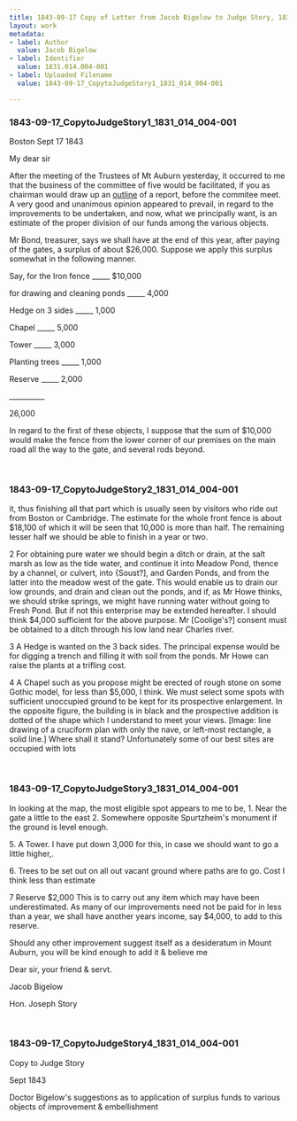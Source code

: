 ```yaml
---
title: 1843-09-17 Copy of Letter from Jacob Bigelow to Judge Story, 1831.014.004-001
layout: work
metadata:
- label: Author
  value: Jacob Bigelow
- label: Identifier
  value: 1831.014.004-001
- label: Uploaded Filename
  value: 1843-09-17_CopytoJudgeStory1_1831_014_004-001

---
```

<div class="pages">
<div id="page-1809361">
<h3><a name="page-1809361">1843-09-17_CopytoJudgeStory1_1831_014_004-001</a></h3>
<div class="page-content">
<p>Boston Sept 17 1843</p>
<p>My dear sir</p>
<p>After the meeting of the Trustees of Mt<span class='line-break'> </span>Auburn yesterday, it occurred to me that the business <span class='line-break'> </span>of the committee of five would be facilitated, if you as<span class='line-break'> </span>chairman would draw up an <u>outline</u> of a report, before<span class='line-break'> </span>the commitee meet. A very good and unanimous o<span class='line-break'></span>pinion appeared to prevail, in regard to the improvements<span class='line-break'> </span>to be undertaken, and now, what we principally want, <span class='line-break'> </span>is an estimate of the proper division of our funds among <span class='line-break'> </span>the various objects.</p>
<p>Mr Bond, treasurer, says we shall have at the<span class='line-break'> </span>end of this year, after paying of the gates, a surplus of <span class='line-break'> </span>about $26,000. Suppose we apply this surplus somewhat<span class='line-break'> </span>in the following manner.</p>
<p>Say, for the Iron fence _____ $10,000</p>
<p>for drawing and cleaning ponds  _____ 4,000</p>
<p>Hedge on 3 sides _____  1,000</p>
<p>Chapel _____ 5,000</p>
<p>Tower _____ 3,000</p>
<p>Planting trees _____ 1,000</p>
<p>Reserve _____ 2,000</p>
<p>__________</p>
<p>26,000</p>
<p>In regard to the first of these objects, I suppose<span class='line-break'> </span>that the sum of $10,000 would make the fence<span class='line-break'> </span>from the lower corner of our premises on the main<span class='line-break'> </span>road all the way to the gate, and several rods beyond.<span class='line-break'> </span></p>
</div>
</div>
<br />
<div id="page-1809363">
<h3><a name="page-1809363">1843-09-17_CopytoJudgeStory2_1831_014_004-001</a></h3>
<div class="page-content">
<p>it, thus finishing all that part which is usually seen<span class='line-break'> </span>by visitors who ride out from Boston or Cambridge. The <span class='line-break'> </span>estimate for the whole front fence is about $18,100 of <span class='line-break'> </span>which it will be seen that 10,000 is more than half. <span class='line-break'> </span>The remaining lesser half we should be able to finish in <span class='line-break'> </span>a year or two.</p>
<p>2  For obtaining pure water we should begin <span class='line-break'> </span>a ditch or drain, at the salt marsh as low as the tide <span class='line-break'> </span>water, and continue it into Meadow Pond, thence by <span class='line-break'> </span>a channel, or culvert, into {Soust?], and Garden Ponds, and <span class='line-break'> </span>from the latter into the meadow west of the gate. <span class='line-break'> </span>This would enable us to drain our low grounds, and drain <span class='line-break'> </span>and clean out the ponds, and if, as Mr Howe thinks, we<span class='line-break'> </span>should strike springs, we might have running water with<span class='line-break'></span>out going to Fresh Pond. But if not this enterprise may <span class='line-break'> </span>be extended hereafter. I should think $4,000 sufficient for <span class='line-break'> </span>the above purpose. Mr [Coolige's?] consent must be obtained<span class='line-break'> </span>to a ditch through his low land near Charles river.</p>
<p>3  A Hedge is wanted on the 3 back sides. The <span class='line-break'> </span>principal expense would be for digging a trench and filling<span class='line-break'> </span>it with soil from the ponds. Mr Howe can raise the<span class='line-break'> </span>plants at a trifling cost.</p>
<p>4  A Chapel such as you propose might be erected <span class='line-break'> </span>of rough stone on some Gothic model, for less than $5,000,<span class='line-break'> </span>I think. We must select some spots with sufficient un<span class='line-break'></span>occupied ground to be kept for its prospective enlargement.<span class='line-break'> </span>In the opposite figure, the building is <span class='line-break'> </span>in black and the prospective addition<span class='line-break'> </span>is dotted of the shape which I under<span class='line-break'></span>stand to meet your views. [Image: line drawing of a cruciform plan with only the nave, or left-most rectangle, a solid line.] Where shall it stand? Unfor<span class='line-break'></span>tunately some of our best sites are occupied with lots</p>
</div>
</div>
<br />
<div id="page-1809364">
<h3><a name="page-1809364">1843-09-17_CopytoJudgeStory3_1831_014_004-001</a></h3>
<div class="page-content">
<p>In looking at the map, the most eligible spot<span class='line-break'> </span>appears to me to be, 1. Near the gate a little to the east<span class='line-break'> </span>2.  Somewhere opposite Spurtzheim's monument if the <span class='line-break'> </span>ground is level enough.</p>
<p>5.  A Tower. I have put down 3,000 for this, in <span class='line-break'> </span>case we should want to go a little higher,.</p>
<p>6.  Trees to be set out on all out vacant ground <span class='line-break'> </span>where paths are to go. Cost I think less than estimate</p>
<p>7  Reserve $2,000 This is to carry out any item which <span class='line-break'> </span>may have been underestimated. As many of our <span class='line-break'> </span>improvements need not be paid for in less than a year, we<span class='line-break'> </span>shall have another years income, say $4,000, to add to <span class='line-break'> </span>this reserve.</p>
<p>Should any other improvement suggest itself as<span class='line-break'> </span>a desideratum in Mount Auburn, you will be kind enough <span class='line-break'> </span>to add it &amp; believe me</p>
<p>Dear sir, your friend &amp; servt.</p>
<p>Jacob Bigelow</p>
<p>Hon. Joseph Story</p>
</div>
</div>
<br />
<div id="page-1809365">
<h3><a name="page-1809365">1843-09-17_CopytoJudgeStory4_1831_014_004-001</a></h3>
<div class="page-content">
<p>Copy to Judge Story</p>
<p>Sept 1843</p>
<p>Doctor Bigelow's suggestions<span class='line-break'> </span>as to application of surplus<span class='line-break'> </span>funds to various objects<span class='line-break'> </span>of improvement &amp; embellishment</p>
</div>
</div>
<br />
</div>
